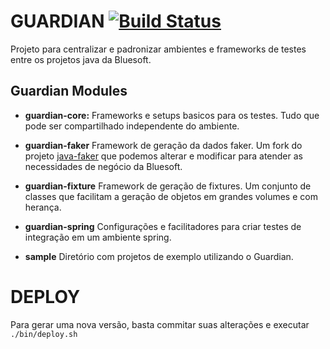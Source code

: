 # GUARDIAN [![Build Status](https://travis-ci.org/bluesoft/guardian.svg?branch=master)](https://travis-ci.org/bluesoft/guardian)


Projeto para centralizar e padronizar ambientes e frameworks de testes entre os projetos java da Bluesoft.


## Guardian Modules

* **guardian-core:**
Frameworks e setups basicos para os testes. Tudo que pode ser compartilhado independente do ambiente.


* **guardian-faker**
Framework de geração da dados faker. Um fork do projeto [java-faker](https://github.com/DiUS/java-faker) que podemos alterar e modificar para atender as necessidades de negócio da Bluesoft.


* **guardian-fixture**
Framework de geração de fixtures. Um conjunto de classes que facilitam a geração de objetos em grandes volumes e com herança.


* **guardian-spring**
Configurações e facilitadores para criar testes de integração em um ambiente spring.


* **sample**
Diretório com projetos de exemplo utilizando o Guardian.


# DEPLOY
Para gerar uma nova versão, basta commitar suas alterações e executar `./bin/deploy.sh`

